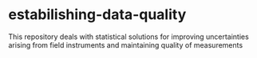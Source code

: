 # estabilishing-data-quality
This repository deals with statistical solutions for improving uncertainties arising from field instruments and maintaining quality of  measurements 
